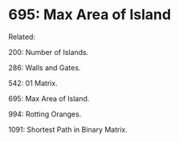 # 695: Max Area of Island

Related: 

200: Number of Islands.

286: Walls and Gates.

542: 01 Matrix.

695: Max Area of Island.

994: Rotting Oranges.

1091: Shortest Path in Binary Matrix.

